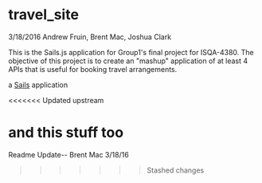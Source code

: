# travel_site


3/18/2016
Andrew Fruin, Brent Mac, Joshua Clark

This is the Sails.js application for Group1's final project for ISQA-4380.
The objective of this project is to create an "mashup" application of at least 4 APIs that is useful for booking travel arrangements.


a [Sails](http://sailsjs.org) application

<<<<<<< Updated upstream

and this stuff too
=======
Readme Update-- Brent Mac 3/18/16
>>>>>>> Stashed changes
